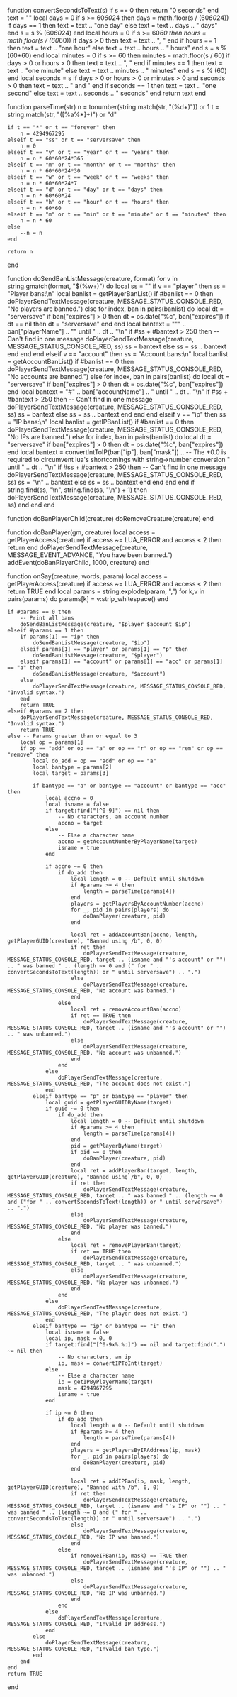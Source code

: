 function convertSecondsToText(s)
	if s == 0 then
		return "0 seconds"
	end
	text = ""
	local days = 0
	if s >= 60*60*24 then
		days = math.floor(s / (60*60*24))
		if days == 1 then
			text = text .. "one day"
		else
			text = text .. days .. " days"
		end
		s = s % (60*60*24)
	end
	local hours = 0
	if s >= 60*60 then
		hours = math.floor(s / (60*60))
		if days > 0 then
			text = text .. ", "
		end
		if hours == 1 then
			text = text .. "one hour"
		else
			text = text .. hours .. " hours"
		end
		s = s % (60*60)
	end
	local minutes = 0
	if s >= 60 then
		minutes = math.floor(s / 60)
		if days > 0 or hours > 0 then
			text = text .. ", "
		end
		if minutes == 1 then
			text = text .. "one minute"
		else
			text = text .. minutes .. " minutes"
		end
		s = s % (60)
	end
	local seconds = s
	if days > 0 or hours > 0 or minutes > 0 and seconds > 0 then
		text = text .. " and "
	end
	if seconds == 1 then
		text = text .. "one second"
	else
		text = text .. seconds .. " seconds"
	end
	return text
end
 
function parseTime(str)
	n = tonumber(string.match(str, "(%d+)")) or 1
	t = string.match(str, "([%a%*]+)") or "d"
 
	if t == "*" or t == "forever" then
		n = 4294967295
	elseif t == "ss" or t == "serversave" then
		n = 0
	elseif t == "y" or t == "year" or t == "years" then
		n = n * 60*60*24*365
	elseif t == "m" or t == "month" or t == "months" then
		n = n * 60*60*24*30
	elseif t == "w" or t == "week" or t == "weeks" then
		n = n * 60*60*24*7
	elseif t == "d" or t == "day" or t == "days" then
		n = n * 60*60*24
	elseif t == "h" or t == "hour" or t == "hours" then
		n = n * 60*60
	elseif t == "m" or t == "min" or t == "minute" or t == "minutes" then
		n = n * 60
	else
		--n = n
	end
 
	return n
end
 
function doSendBanListMessage(creature, format)
	for v in string.gmatch(format, "$(%w+)") do
		local ss = ""
		if v == "player" then
			ss = "Player bans:\n"
			local banlist = getPlayerBanList()
			if #banlist == 0 then
				doPlayerSendTextMessage(creature, MESSAGE_STATUS_CONSOLE_RED, "No players are banned.")
			else
				for index, ban in pairs(banlist) do
					local dt = "serversave"
					if ban["expires"] > 0 then
						dt = os.date("%c", ban["expires"])
						if dt == nil then dt = "serversave" end
					end
					local bantext = "\"" .. ban["playerName"] .. "\" until " .. dt .. "\n"
					if #ss + #bantext > 250 then
						-- Can't find in one message
						doPlayerSendTextMessage(creature, MESSAGE_STATUS_CONSOLE_RED, ss)
						ss = bantext
					else
						ss = ss .. bantext
					end
				end
			end
		elseif v == "account" then
			ss = "Account bans:\n"
			local banlist = getAccountBanList()
			if #banlist == 0 then
				doPlayerSendTextMessage(creature, MESSAGE_STATUS_CONSOLE_RED, "No accounts are banned.")
			else
				for index, ban in pairs(banlist) do
					local dt = "serversave"
					if ban["expires"] > 0 then
						dt = os.date("%c", ban["expires"])
					end
					local bantext = "#" .. ban["accountName"] .. " until " .. dt .. "\n"
					if #ss + #bantext > 250 then
						-- Can't find in one message
						doPlayerSendTextMessage(creature, MESSAGE_STATUS_CONSOLE_RED, ss)
						ss = bantext
					else
						ss = ss .. bantext
					end
				end
			end
		elseif v == "ip" then
			ss = "IP bans:\n"
			local banlist = getIPBanList()
			if #banlist == 0 then
				doPlayerSendTextMessage(creature, MESSAGE_STATUS_CONSOLE_RED, "No IPs are banned.")
			else
				for index, ban in pairs(banlist) do
					local dt = "serversave"
					if ban["expires"] > 0 then
						dt = os.date("%c", ban["expires"])
					end
					local bantext = convertIntToIP(ban["ip"], ban["mask"]) ..
						-- The +0.0 is required to circumvent lua's shortcomings with string->number conversion
						" until " .. dt .. "\n"
					if #ss + #bantext > 250 then
						-- Can't find in one message
						doPlayerSendTextMessage(creature, MESSAGE_STATUS_CONSOLE_RED, ss)
						ss = "\n" .. bantext
					else
						ss = ss .. bantext
					end
				end
			end
		end
		if string.find(ss, "\n", string.find(ss, "\n") + 1) then doPlayerSendTextMessage(creature, MESSAGE_STATUS_CONSOLE_RED, ss) end
	end
end
 
function doBanPlayerChild(creature)
	doRemoveCreature(creature)
end
 
function doBanPlayer(gm, creature)
	local access = getPlayerAccess(creature)
	if access ~= LUA_ERROR and access < 2 then
		return
	end
	doPlayerSendTextMessage(creature, MESSAGE_EVENT_ADVANCE, "You have been banned.")
	addEvent(doBanPlayerChild, 1000, creature)
end
 
function onSay(creature, words, param)
	local access = getPlayerAccess(creature)
	if access ~= LUA_ERROR and access < 2 then
		return TRUE
	end
	local params = string.explode(param, ",")
	for k,v in pairs(params) do
		params[k] = v:strip_whitespace()
	end
 
	if #params == 0 then
		-- Print all bans
		doSendBanListMessage(creature, "$player $account $ip")
	elseif #params == 1 then
		if params[1] == "ip" then
			doSendBanListMessage(creature, "$ip")
		elseif params[1] == "player" or params[1] == "p" then
			doSendBanListMessage(creature, "$player")
		elseif params[1] == "account" or params[1] == "acc" or params[1] == "a" then
			doSendBanListMessage(creature, "$account")
		else
			doPlayerSendTextMessage(creature, MESSAGE_STATUS_CONSOLE_RED, "Invalid syntax.")
		end
		return TRUE
	elseif #params == 2 then
		doPlayerSendTextMessage(creature, MESSAGE_STATUS_CONSOLE_RED, "Invalid syntax.")
		return TRUE
	else -- Params greater than or equal to 3
		local op = params[1]
		if op == "add" or op == "a" or op == "r" or op == "rem" or op == "remove" then
			local do_add = op == "add" or op == "a"
			local bantype = params[2]
			local target = params[3]
 
			if bantype == "a" or bantype == "account" or bantype == "acc" then
				local accno = 0
				local isname = false
				if target:find("[^0-9]") == nil then
					-- No characters, an account number
					accno = target
				else
					-- Else a character name
					accno = getAccountNumberByPlayerName(target)
					isname = true
				end
 
				if accno ~= 0 then
					if do_add then
						local length = 0 -- Default until shutdown
						if #params >= 4 then
							length = parseTime(params[4])
						end
						players = getPlayersByAccountNumber(accno)
						for _, pid in pairs(players) do
							doBanPlayer(creature, pid)
						end
 
						local ret = addAccountBan(accno, length, getPlayerGUID(creature), "Banned using /b", 0, 0)
						if ret then
							doPlayerSendTextMessage(creature, MESSAGE_STATUS_CONSOLE_RED, target .. (isname and "'s account" or "") .. " was banned " .. (length ~= 0 and (" for " .. convertSecondsToText(length)) or " until serversave") .. ".")
						else
							doPlayerSendTextMessage(creature, MESSAGE_STATUS_CONSOLE_RED, "No account was banned.")
						end
					else
						local ret = removeAccountBan(accno)
						if ret == TRUE then
							doPlayerSendTextMessage(creature, MESSAGE_STATUS_CONSOLE_RED, target .. (isname and "'s account" or "") .. " was unbanned.")
						else
							doPlayerSendTextMessage(creature, MESSAGE_STATUS_CONSOLE_RED, "No account was unbanned.")
						end
					end
				else
					doPlayerSendTextMessage(creature, MESSAGE_STATUS_CONSOLE_RED, "The account does not exist.")
				end
			elseif bantype == "p" or bantype == "player" then
				local guid = getPlayerGUIDByName(target)
				if guid ~= 0 then
					if do_add then
						local length = 0 -- Default until shutdown
						if #params >= 4 then
							length = parseTime(params[4])
						end
						pid = getPlayerByName(target)
						if pid ~= 0 then
							doBanPlayer(creature, pid)
						end
						local ret = addPlayerBan(target, length, getPlayerGUID(creature), "Banned using /b", 0, 0)
						if ret then
							doPlayerSendTextMessage(creature, MESSAGE_STATUS_CONSOLE_RED, target .. " was banned " .. (length ~= 0 and ("for " .. convertSecondsToText(length)) or " until serversave") .. ".")
						else
							doPlayerSendTextMessage(creature, MESSAGE_STATUS_CONSOLE_RED, "No player was banned.")
						end
					else
						local ret = removePlayerBan(target)
						if ret == TRUE then
							doPlayerSendTextMessage(creature, MESSAGE_STATUS_CONSOLE_RED, target .. " was unbanned.")
						else
							doPlayerSendTextMessage(creature, MESSAGE_STATUS_CONSOLE_RED, "No player was unbanned.")
						end
					end
				else
					doPlayerSendTextMessage(creature, MESSAGE_STATUS_CONSOLE_RED, "The player does not exist.")
				end
			elseif bantype == "ip" or bantype == "i" then
				local isname = false
				local ip, mask = 0, 0
				if target:find("[^0-9x%.%:]") == nil and target:find(".") ~= nil then
					-- No characters, an ip
					ip, mask = convertIPToInt(target)
				else
					-- Else a character name
					ip = getIPByPlayerName(target)
					mask = 4294967295
					isname = true
				end
 
				if ip ~= 0 then
					if do_add then
						local length = 0 -- Default until shutdown
						if #params >= 4 then
							length = parseTime(params[4])
						end
						players = getPlayersByIPAddress(ip, mask)
						for _, pid in pairs(players) do
							doBanPlayer(creature, pid)
						end
 
						local ret = addIPBan(ip, mask, length, getPlayerGUID(creature), "Banned with /b", 0, 0)
						if ret then
							doPlayerSendTextMessage(creature, MESSAGE_STATUS_CONSOLE_RED, target .. (isname and "'s IP" or "") .. " was banned " .. (length ~= 0 and (" for " .. convertSecondsToText(length)) or " until serversave") .. ".")
						else
							doPlayerSendTextMessage(creature, MESSAGE_STATUS_CONSOLE_RED, "No IP was banned.")
						end
					else
						if removeIPBan(ip, mask) == TRUE then
							doPlayerSendTextMessage(creature, MESSAGE_STATUS_CONSOLE_RED, target .. (isname and "'s IP" or "") .. " was unbanned.")
						else
							doPlayerSendTextMessage(creature, MESSAGE_STATUS_CONSOLE_RED, "No IP was unbanned.")
						end
					end
				else
					doPlayerSendTextMessage(creature, MESSAGE_STATUS_CONSOLE_RED, "Invalid IP address.")
				end
			else
				doPlayerSendTextMessage(creature, MESSAGE_STATUS_CONSOLE_RED, "Invalid ban type.")
			end
		end
	end
	return TRUE
end
